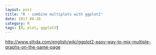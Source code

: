 ```yaml
---
layout: post
title: "R - combine multiplots with ggplot2"
date: 2017-08-26
category: R
tags: [R, plot, ggplot2]
---
```


http://www.sthda.com/english/wiki/ggplot2-easy-way-to-mix-multiple-graphs-on-the-same-page

